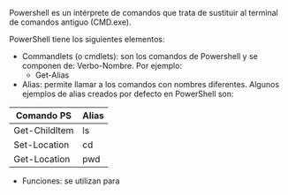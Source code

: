 Powershell es un intérprete de comandos que trata de sustituir al terminal de comandos antiguo (CMD.exe).

PowerShell tiene los siguientes elementos:
- Commandlets (o cmdlets): son los comandos de Powershell y se componen de: Verbo-Nombre. Por ejemplo:
  - Get-Alias 
- Alias: permite llamar a los comandos con nombres diferentes. Algunos ejemplos de alias creados por defecto en PowerShell son: 

| Comando PS | Alias |
| ---------- | ----- |
| Get-ChildItem | ls |
| Set-Location | cd  |
| Get-Location | pwd |

- Funciones: se utilizan para 
